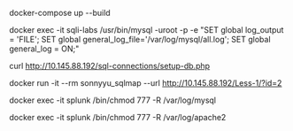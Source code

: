 
docker-compose up --build

docker exec -it sqli-labs /usr/bin/mysql -uroot -p -e "SET global log_output = 'FILE'; SET global general_log_file='/var/log/mysql/all.log'; SET global general_log = ON;"

curl http://10.145.88.192/sql-connections/setup-db.php

docker run -it --rm sonnyyu_sqlmap --url http://10.145.88.192/Less-1/?id=2

docker exec -it splunk /bin/chmod 777 -R /var/log/mysql

docker exec -it splunk /bin/chmod 777 -R /var/log/apache2

